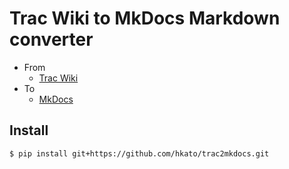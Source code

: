 # Trac Wiki to MkDocs Markdown converter

- From
  - [Trac Wiki](https://trac.edgewall.org/wiki/TracWiki)
- To
  - [MkDocs](https://www.mkdocs.org)

## Install

```sh
$ pip install git+https://github.com/hkato/trac2mkdocs.git
```
